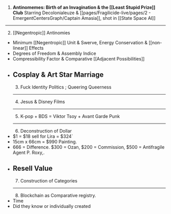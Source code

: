 1. **Antinomemes: Birth of an Invagination & the [[Least Stupid Prize]] Club**
Starring Decolonialeuze & [[pages/Fragilicide-live/pages/2 - EmergentCentersGraph/Captain Amasia]], shot in [[State Space AI]]
---
2. [[Negentropic]] Antinomies

- Minimum [[Negentropic]] Unit & Swerve, Energy Conservation & [[non-linear]] Effects
- Degrees of Freedom & Assembly Indice
- Compressibility Factor & Comparative [[Adjacent Possibilities]]
- Cosplay & Art Star Marriage
  ---
  3. Fuck Identity Politics ; Queering Queerness
  ---
  4. Jesus & Disney Films
  ---
  5. K-pop + BDS = Viktor Tsoy + Avant Garde Punk
  ---
  6. Deconstruction of Dollar
- $1 = $18 sell for Lira = $324`
- 15cm x 66cm = $990 Painting.
- 666 = Difference. $300 = Ozan, $200 = Commission, $500 = Antifragile Agent P. Roxy,.
- Resell Value 
  ---
  7. Construction of Categories
  ---
  8. Blockchain as Comparative registry.
- Time
- Did they know or individually created